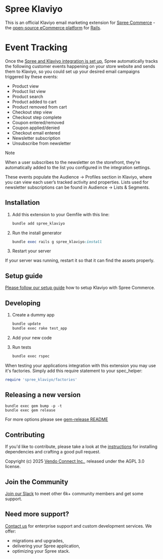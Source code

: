 # Spree Klaviyo

This is an official Klaviyo email marketing extension for [Spree Commerce](https://spreecommerce.org) - the [open-source eCommerce platform](https://spreecommerce.org) for [Rails](https://spreecommerce.org/category/ruby-on-rails/). 


# Event Tracking

Once the [Spree and Klaviyo integration is set up](https://spreecommerce.org/docs/integrations/marketing/klaviyo), Spree automatically tracks the following customer events happening on your store website and sends them to Klaviyo, so you could set up your desired email campaigns triggered by these events:
- Product view
- Product list view
- Product search
- Product added to cart
- Product removed from cart
- Checkout step view
- Checkout step complete
- Coupon entered/removed
- Coupon applied/denied
- Checkout email entered
- Newsletter subscription
- Unsubscribe from newsletter

> [!NOTE]
> When a user subscribes to the newsletter on the storefront, they’re automatically added to the list you configured in the integration settings.

These events populate the Audience → Profiles section in Klaviyo, where you can view each user’s tracked activity and properties. Lists used for newsletter subscriptions can be found in Audience → Lists & Segments.

## Installation

1. Add this extension to your Gemfile with this line:

    ```ruby
    bundle add spree_klaviyo
    ```

2. Run the install generator

    ```ruby
    bundle exec rails g spree_klaviyo:install
    ```

3. Restart your server

  If your server was running, restart it so that it can find the assets properly.

## Setup guide

[Please follow our setup guide](https://spreecommerce.org/docs/integrations/marketing/klaviyo) how to setup Klaviyo with Spree Commerce.

## Developing

1. Create a dummy app

    ```bash
    bundle update
    bundle exec rake test_app
    ```

2. Add your new code
3. Run tests

    ```bash
    bundle exec rspec
    ```

When testing your applications integration with this extension you may use it's factories.
Simply add this require statement to your spec_helper:

```ruby
require 'spree_klaviyo/factories'
```

## Releasing a new version

```shell
bundle exec gem bump -p -t
bundle exec gem release
```

For more options please see [gem-release README](https://github.com/svenfuchs/gem-release)

## Contributing

If you'd like to contribute, please take a look at the
[instructions](CONTRIBUTING.md) for installing dependencies and crafting a good
pull request.

Copyright (c) 2025 [Vendo Connect Inc.](https://getvendo.com), released under the AGPL 3.0 license.


## Join the Community 

[Join our Slack](https://slack.spreecommerce.org) to meet other 6k+ community members and get some support.

## Need more support?

[Contact us](https://spreecommerce.org/contact/) for enterprise support and custom development services. We offer:
  * migrations and upgrades,
  * delivering your Spree application,
  * optimizing your Spree stack.

